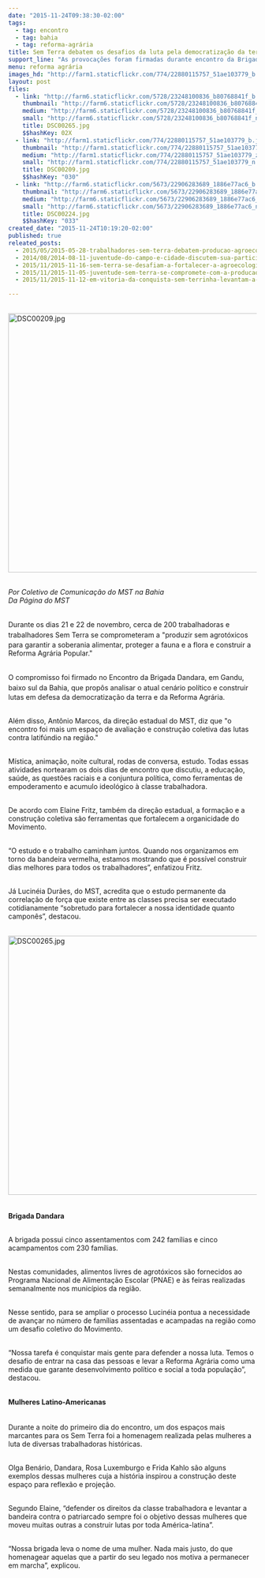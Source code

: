 ```yaml
---
date: "2015-11-24T09:38:30-02:00"
tags:
  - tag: encontro
  - tag: bahia
  - tag: reforma-agrária
title: Sem Terra debatem os desafios da luta pela democratização da terra na Bahia
support_line: "As provocações foram firmadas durante encontro da Brigada Dandara no baixo sul da estado que propôs analisar o atual cenário político e agrário do país. "
menu: reforma agrária
images_hd: "http://farm1.staticflickr.com/774/22880115757_51ae103779_b.jpg"
layout: post
files:
  - link: "http://farm6.staticflickr.com/5728/23248100836_b80768841f_b.jpg"
    thumbnail: "http://farm6.staticflickr.com/5728/23248100836_b80768841f_t.jpg"
    medium: "http://farm6.staticflickr.com/5728/23248100836_b80768841f_z.jpg"
    small: "http://farm6.staticflickr.com/5728/23248100836_b80768841f_n.jpg"
    title: DSC00265.jpg
    $$hashKey: 02X
  - link: "http://farm1.staticflickr.com/774/22880115757_51ae103779_b.jpg"
    thumbnail: "http://farm1.staticflickr.com/774/22880115757_51ae103779_t.jpg"
    medium: "http://farm1.staticflickr.com/774/22880115757_51ae103779_z.jpg"
    small: "http://farm1.staticflickr.com/774/22880115757_51ae103779_n.jpg"
    title: DSC00209.jpg
    $$hashKey: "030"
  - link: "http://farm6.staticflickr.com/5673/22906283689_1886e77ac6_b.jpg"
    thumbnail: "http://farm6.staticflickr.com/5673/22906283689_1886e77ac6_t.jpg"
    medium: "http://farm6.staticflickr.com/5673/22906283689_1886e77ac6_z.jpg"
    small: "http://farm6.staticflickr.com/5673/22906283689_1886e77ac6_n.jpg"
    title: DSC00224.jpg
    $$hashKey: "033"
created_date: "2015-11-24T10:19:20-02:00"
published: true
releated_posts:
  - 2015/05/2015-05-28-trabalhadores-sem-terra-debatem-producao-agroecologica-na-bahia.md
  - 2014/08/2014-08-11-juventude-do-campo-e-cidade-discutem-sua-participacao-nas-lutas-populares.md
  - 2015/11/2015-11-16-sem-terra-se-desafiam-a-fortalecer-a-agroecologia-na-costa-do-dende.md
  - 2015/11/2015-11-05-juventude-sem-terra-se-compromete-com-a-producao-de-alimentos-saudaveis.md
  - 2015/11/2015-11-12-em-vitoria-da-conquista-sem-terrinha-levantam-a-bandeira-da-educacao-do-campo.md

---
```

<p class="p1"><br />
<img alt="DSC00209.jpg" height="525" src="http://farm1.staticflickr.com/774/22880115757_51ae103779_b.jpg" width="700" /></p>

<p class="p3"><br />
<span class="s1"><em>Por Coletivo de Comunica&ccedil;&atilde;o do MST na Bahia<br />
Da P&aacute;gina do MST</em></span></p>

<p class="p3"><br />
<span class="s1">Durante os dias</span><span style="line-height: 20.8px;">&nbsp;21 e 22 de novembro, cerca de 200&nbsp;trabalhadoras e trabalhadores Sem Terra se comprometeram</span><span class="s1">&nbsp;a &quot;produzir sem agrot&oacute;xicos para&nbsp;garantir a soberania alimentar, proteger a fauna e a flora e&nbsp;construir a Reforma Agr&aacute;ria Popular.&quot;&nbsp;</span></p>

<p class="p3"><br />
<span class="s1">O compromisso foi firmado </span><span style="line-height: 20.8px;">no Encontro da Brigada Dandara,</span><span style="line-height: 20.8px;">&nbsp;em Gandu, baixo sul da Bahia,&nbsp;</span><span class="s1">que prop&ocirc;s analisar o atual cen&aacute;rio pol&iacute;tico e construir lutas em defesa da democratiza&ccedil;&atilde;o da terra e da Reforma Agr&aacute;ria.</span></p>

<p class="p3"><br />
<span class="s1">Al&eacute;m disso, Ant&ocirc;nio Marcos, da dire&ccedil;&atilde;o estadual do MST, diz que &quot;o encontro foi mais um espa&ccedil;o de avalia&ccedil;&atilde;o e constru&ccedil;&atilde;o coletiva das lutas contra latif&uacute;ndio na regi&atilde;o.&quot;</span></p>

<p class="p3"><br />
<span class="s1">M&iacute;stica, anima&ccedil;&atilde;o, noite cultural, rodas de conversa, estudo. Todas essas atividades nortearam os dois dias de encontro que discutiu, a educa&ccedil;&atilde;o, sa&uacute;de, as quest&otilde;es raciais e a conjuntura pol&iacute;tica, como ferramentas de empoderamento e acumulo ideol&oacute;gico &agrave; classe trabalhadora.</span></p>

<p class="p3"><br />
<span class="s1">De acordo com Elaine Fritz, tamb&eacute;m da dire&ccedil;&atilde;o estadual, a forma&ccedil;&atilde;o e a constru&ccedil;&atilde;o coletiva s&atilde;o ferramentas que fortalecem a organicidade do Movimento.&nbsp;</span></p>

<p class="p3"><br />
<span class="s1">&ldquo;O estudo e o trabalho caminham juntos. Quando nos organizamos em torno da bandeira vermelha, estamos mostrando que &eacute; poss&iacute;vel construir dias melhores para todos os trabalhadores&rdquo;, enfatizou Fritz.</span></p>

<p class="p3"><br />
<span class="s1">J&aacute; Lucin&eacute;ia Dur&atilde;es, do MST, acredita que o estudo permanente da correla&ccedil;&atilde;o de for&ccedil;a que existe entre as classes precisa ser executado cotidianamente &ldquo;sobretudo para fortalecer a nossa identidade quanto campon&ecirc;s&rdquo;, destacou.&nbsp;</span></p>

<p class="p3"><br />
<img alt="DSC00265.jpg" height="525" src="http://farm6.staticflickr.com/5728/23248100836_b80768841f_b.jpg" width="700" /><br />
<br />
<br />
<span class="s1"><strong>Brigada Dandara</strong></span></p>

<p class="p3"><br />
<span class="s1">A brigada possui cinco assentamentos com 242 fam&iacute;lias e cinco acampamentos com 230 fam&iacute;lias.&nbsp;</span></p>

<p class="p3"><br />
<span class="s1">Nestas comunidades, alimentos livres de agrot&oacute;xicos s&atilde;o fornecidos ao Programa Nacional de Alimenta&ccedil;&atilde;o Escolar (PNAE) e &agrave;s feiras realizadas semanalmente nos munic&iacute;pios da regi&atilde;o.&nbsp;</span></p>

<p class="p3"><br />
<span class="s1">Nesse sentido, para se ampliar o processo&nbsp;Lucin&eacute;ia pontua a necessidade de avan&ccedil;ar no n&uacute;mero de fam&iacute;lias assentadas e acampadas na regi&atilde;o&nbsp;como um desafio coletivo do Movimento.&nbsp;</span></p>

<p class="p3"><br />
<span class="s1">&ldquo;Nossa tarefa &eacute; conquistar mais gente para defender a nossa luta. Temos o desafio de entrar na casa das pessoas e levar a Reforma Agr&aacute;ria como uma medida que garante&nbsp;desenvolvimento pol&iacute;tico e social a toda popula&ccedil;&atilde;o&rdquo;, destacou.</span></p>

<p class="p3"><br />
<span class="s2"><strong>Mulheres </strong></span><strong style="line-height: 20.8px;">Latino-Americanas</strong></p>

<p class="p3"><br />
<span class="s2">Durante a noite do primeiro dia do encontro, um dos espa&ccedil;os mais marcantes para os Sem Terra foi a homenagem realizada pelas mulheres a luta de diversas trabalhadoras hist&oacute;ricas.&nbsp;</span></p>

<p class="p3"><br />
<span class="s2">Olga Ben&aacute;rio, Dandara, Rosa Luxemburgo e Frida Kahlo s&atilde;o alguns exemplos dessas mulheres cuja a hist&oacute;ria inspirou a constru&ccedil;&atilde;o deste espa&ccedil;o para reflex&atilde;o e proje&ccedil;&atilde;o.</span></p>

<p class="p3"><br />
<span class="s2">Segundo Elaine, &ldquo;defender os direitos da classe trabalhadora e levantar a bandeira contra o patriarcado sempre foi o objetivo dessas mulheres que moveu muitas outras a construir lutas por toda&nbsp;Am&eacute;rica-latina&rdquo;.</span></p>

<p class="p3"><br />
<span class="s2">&ldquo;Nossa brigada leva o nome de uma mulher. Nada mais justo, do que homenagear aquelas que a partir do seu legado nos motiva a permanecer em marcha&rdquo;, explicou.&nbsp;</span></p>
